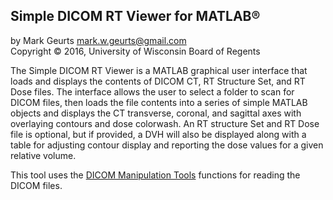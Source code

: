 ## Simple DICOM RT Viewer for MATLAB&reg;

by Mark Geurts <mark.w.geurts@gmail.com>
<br>Copyright &copy; 2016, University of Wisconsin Board of Regents

The Simple DICOM RT Viewer is a MATLAB graphical user interface that loads and displays the contents of DICOM CT, RT Structure Set, and RT Dose files. The interface allows the user to select a folder to scan for DICOM files, then loads the file contents into a series of simple MATLAB objects and displays the CT transverse, coronal, and sagittal axes with overlaying contours and dose colorwash. An RT structure Set and RT Dose file is optional, but if provided, a DVH will also be displayed along with a table for adjusting contour display and reporting the dose values for a given relative volume.

This tool uses the [DICOM Manipulation Tools](https://github.com/mwgeurts/dicom_tools) functions for reading the DICOM files.
